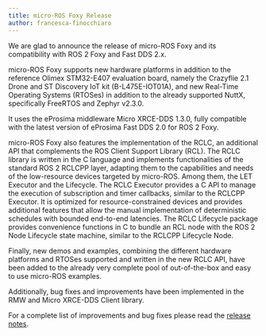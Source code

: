 ```yaml
---
title: micro-ROS Foxy Release
author: francesca-finocchiaro
---
```


We are glad to announce the release of micro-ROS Foxy and its compatibility with ROS 2 Foxy and Fast DDS 2.x.

micro-ROS Foxy supports new hardware platforms in addition to the reference Olimex STM32-E407 evaluation board, namely the Crazyflie 2.1 Drone and ST Discovery IoT kit (B-L475E-IOT01A),
and new Real-Time Operating Systems (RTOSes) in addition to the already supported NuttX, specifically FreeRTOS and Zephyr v2.3.0.

It uses the eProsima middleware Micro XRCE-DDS 1.3.0, fully compatible with the latest version of eProsima Fast DDS 2.0 for ROS 2 Foxy.

micro-ROS Foxy also features the implementation of the RCLC, an additional API that complements the ROS Client Support Library (RCL).
The RCLC library is written in the C language and implements functionalities of the standard ROS 2 RCLCPP layer, adapting them to the capabilities and needs
of the low-resource devices targeted by micro-ROS. Among them, the LET Executor and the Lifecycle.
The RCLC Executor provides a C API to manage the execution of subscription and timer callbacks, similar to the RCLCPP Executor.
It is optimized for resource-constrained devices and provides additional features that allow the manual implementation
of deterministic schedules with bounded end-to-end latencies.
The RCLC Lifecycle package provides convenience functions in C to bundle an RCL node with the ROS 2 Node Lifecycle state machine, similar to the
RCLCPP Lifecycle Node.

Finally, new demos and examples, combining the different hardware platforms and RTOSes supported and written in the new RCLC API,
have been added to the already very complete pool of out-of-the-box and easy to use micro-ROS examples.

Additionally, bug fixes and improvements have been implemented in the RMW and Micro XRCE-DDS Client library.

For a complete list of improvements and bug fixes please read the [release notes](https://github.com/micro-ROS/micro_ros_setup/releases).